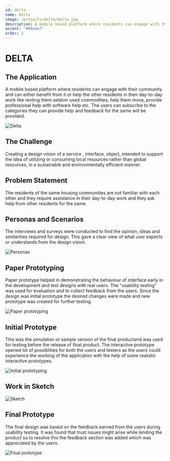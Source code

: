 ```yaml
---
id: delta
name: Delta
image: /projects/delta/delta.jpg
description: A mobile based platform where residents can engage with their community and can either benefit from it or help the other residents in their day-to-day work.
accent: "#00a4a7"
order: 2
---
```


# DELTA

## The Application

A mobile based platform where residents can engage with their community and can either benefit from it or help the other residents in their day-to-day work like renting them seldom used commodities, help them move, provide professional help with software help etc. The users can subscribe to the categories they can provide help and feedback for the same will be provided.

![Delta](/projects/delta/delta.jpg)

## The Challenge

Creating a design vision of a service , interface, object, intended to support the idea of utilizing or consuming local resources rather than global resources, in a sustainable and environmentally efficient manner.

## Problem Statement

The residents of the same housing communities are not familiar with each other and they require assistance in their day-to-day work and they ask help from other residents for the same.

## Personas and Scenarios

The interviews and surveys were conducted to find the opinion, ideas and similarities required for design. This gave a clear view of what user expects or understands from the design vision.

![Personas](/projects/delta/delta_personas.jpg)

## Paper Prototyping

Paper prototype helped in demonstrating the behaviour of interface early in the development and test designs with real users. The "usability testing" was used for evaluation and to collect feedback from the users. Since the design was initial prototype the desired changes were made and new prototype was created for further testing.

![Paper prototyping](/projects/delta/delta_paperprototype.jpg)

## Initial Prototype

This was the simulation or sample version of the final productand was used for testing before the release of final product. The interactive prototype opened lot of possiblities for both the users and testers as the users could experience the working of the application with the help of some realistic interactive prototypes.

![Initial prototyping](/projects/delta/delta_initialprototype.jpg)

## Work in Sketch

![Sketch](/projects/delta/delta_sketch.png)

## Final Prototype

The final design was based on the feedback earned from the users during usability testing. It was found that trust issues might arise while lending the product so to resolve this the feedback section was added which was appreciated by the users.

![Final prototype](/projects/delta/delta_final_product.jpg)
